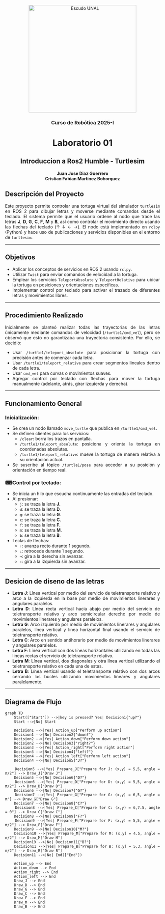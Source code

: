 
<div align="center">
<picture>
    <source srcset="https://imgur.com/5bYAzsb.png" media="(prefers-color-scheme: dark)">
    <source srcset="https://imgur.com/Os03JoE.png" media="(prefers-color-scheme: light)">
    <img src="https://imgur.com/Os03JoE.png" alt="Escudo UNAL" width="350px">
</picture>

<h3>Curso de Robótica 2025-I</h3>

<h1>Laboratorio 01</h1>

<h2>Introduccion a Ros2 Humble - Turtlesim</h2>


<h4>Juan Jose Diaz Guerrero<br>
    Cristian Fabian Martinez Bohorquez</h4>

</div>

<div align="justify"> 

## Descripción del Proyecto

Este proyecto permite controlar una tortuga virtual del simulador `turtlesim` en ROS 2 para dibujar letras y moverse mediante comandos desde el teclado. El sistema permite que el usuario ordene al nodo que trace las letras **J**, **D**, **G**, **C**, **F**, **M** y **B**, así como controlar el movimiento directo usando las flechas del teclado (↑ ↓ ← →). El nodo está implementado en `rclpy` (Python) y hace uso de publicaciones y servicios disponibles en el entorno de `turtlesim`.

---

## Objetivos

- Aplicar los conceptos de servicios en ROS 2 usando `rclpy`.
- Utilizar `Twist` para enviar comandos de velocidad a la tortuga.
- Emplear los servicios `TeleportAbsolute` y `TeleportRelative` para ubicar la tortuga en posiciones y orientaciones específicas.
- Implementar control por teclado para activar el trazado de diferentes letras y movimientos libres.

---

## Procedimiento Realizado

Inicialmente se planteó realizar todas las trayectorias de las letras únicamente mediante comandos de velocidad (`/turtle1/cmd_vel`), pero se observó que esto no garantizaba una trayectoria consistente. Por ello, se decidió:

- Usar `/turtle1/teleport_absolute` para posicionar la tortuga con precisión antes de comenzar cada letra.
- Usar `/turtle1/teleport_relative` para crear segmentos lineales dentro de cada letra.
- Usar `cmd_vel` para curvas o movimientos suaves.
- Agregar control por teclado con flechas para mover la tortuga manualmente (adelante, atrás, girar izquierda y derecha).

---

## Funcionamiento General

### Inicialización:

- Se crea un nodo llamado `move_turtle` que publica en `/turtle1/cmd_vel`.
- Se definen clientes para los servicios:
  - `/clear`: borra los trazos en pantalla.
  - `/turtle1/teleport_absolute`: posiciona y orienta la tortuga en coordenadas absolutas.
  - `/turtle1/teleport_relative`: mueve la tortuga de manera relativa a su orientación actual.
- Se suscribe al tópico `/turtle1/pose` para acceder a su posición y orientación en tiempo real.

### ⌨Control por teclado:

- Se inicia un hilo que escucha continuamente las entradas del teclado.
- Al presionar:
  - `j`: se traza la letra **J**.
  - `d`: se traza la letra **D**.
  - `g`: se traza la letra **G**.
  - `c`: se traza la letra **C**.
  - `f`: se traza la letra **F**.
  - `m`: se traza la letra **M**.
  - `b`: se traza la letra **B**.
- Teclas de flechas:
  - `↑`: avanza recto durante 1 segundo.
  - `↓`: retrocede durante 1 segundo.
  - `→`: gira a la derecha sin avanzar.
  - `←`: gira a la izquierda sin avanzar.

---

## Desicion de diseno de las letras

- **Letra J**: Línea vertical por medio del servicio de teletransporte relativo y arco a la izquierda en la base por medio de movimientos linerares y angulares paralelos.
- **Letra D**: Línea recta vertical hacia abajo por medio del servicio de teletransporte relativo y arco semicircular derecho por medio de movimientos linerares y angulares paralelos.
- **Letra G**: Arco izquierdo por medio de movimientos linerares y angulares paralelos, línea vertical y línea horizontal final usando el servicio de teletransporte relativo.
- **Letra C**: Arco en sentido antihorario por medio de movimientos linerares y angulares paralelos.
- **Letra F**: Línea vertical con dos líneas horizontales utilizando en todas las lineas rectas el servicio de teletransporte relativo.
- **Letra M**: Línea vertical, dos diagonales y otra línea vertical utilizando el teletransporte relativo en cada una de estas.
- **Letra B**: Línea vertical usando el teletransporte relativo con dos arcos cerrando los bucles utilizando movimientos lineares y angulares paralelamente.

---

## Diagrama de Flujo

```mermaid
graph TD
    Start(["Start"]) -->|key is pressed? Yes| Decision1{"up?"}
    Start -->|No| Start

    Decision1 -->|Yes| Action_up["Perform up action"]
    Decision1 -->|No| Decision2{"down?"}
    Decision2 -->|Yes| Action_down["Perform down action"]
    Decision2 -->|No| Decision3{"right?"}
    Decision3 -->|Yes| Action_right["Perform right action"]
    Decision3 -->|No| Decision4{"left?"}
    Decision4 -->|Yes| Action_left["Perform left action"]
    Decision4 -->|No| Decision5{"J?"}

    Decision5 -->|Yes| Prepare_J["Prepare for J: (x,y) = 5,5, angle = π/2"] --> Draw_J["Draw J"]
    Decision5 -->|No| Decision6{"D?"}
    Decision6 -->|Yes| Prepare_D["Prepare for D: (x,y) = 5,5, angle = π/2"] --> Draw_D["Draw D"]
    Decision6 -->|No| Decision7{"G?"}
    Decision7 -->|Yes| Prepare_G["Prepare for G: (x,y) = 6,5, angle = π"] --> Draw_G["Draw G"]
    Decision7 -->|No| Decision8{"C?"}
    Decision8 -->|Yes| Prepare_C["Prepare for C: (x,y) = 6,7.5, angle = 0"] --> Draw_C["Draw C"]
    Decision8 -->|No| Decision9{"F?"}
    Decision9 -->|Yes| Prepare_F["Prepare for F: (x,y) = 5,5, angle = π/2"] --> Draw_F["Draw F"]
    Decision9 -->|No| Decision10{"M?"}
    Decision10 -->|Yes| Prepare_M["Prepare for M: (x,y) = 4.5, angle = π/2"] --> Draw_M["Draw M"]
    Decision10 -->|No| Decision11{"B?"}
    Decision11 -->|Yes| Prepare_B["Prepare for B: (x,y) = 5,3, angle = π/2"] --> Draw_B["Draw B"]
    Decision11 -->|No| End(["End"])

    Action_up --> End
    Action_down --> End
    Action_right --> End
    Action_left --> End
    Draw_J --> End
    Draw_D --> End
    Draw_G --> End
    Draw_C --> End
    Draw_F --> End
    Draw_M --> End
    Draw_B --> End 



